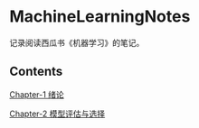 # MachineLearningNotes
记录阅读西瓜书《机器学习》的笔记。

## Contents

[Chapter-1 绪论](/notes/chapter1.md)

[Chapter-2 模型评估与选择](/notes/chapter2.md)



